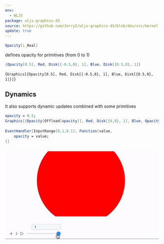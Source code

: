 ```yaml
---
env:
  - WLJS
package: wljs-graphics-d3
source: https://github.com/JerryI/wljs-graphics-d3/blob/dev/src/kernel.js
update: true
---
```

```mathematica
Opacity[i_Real]
```

defines opacity for primitives (from 0 to 1)

```mathematica
{Opacity[0.5], Red, Disk[{-0.5,0}, 1], Blue, Disk[{0.5,0}, 1]}
```

<Wl >{`Graphics[{Opacity[0.5], Red, Disk[{-0.5,0}, 1], Blue, Disk[{0.5,0}, 1]}]`}</Wl>

## Dynamics
It also supports dynamic updates combined with some primitives

```mathematica
opacity = 0.5;
Graphics[{Opacity[Offload[opacity]], Red, Disk[{0,0}, 1], Blue, Opacity[Offload[1.0 - opacity]], Disk[{0,0}, 1]}]

EventHandler[InputRange[0,1,0.1], Function[value,
	opacity = value;
]]
```

![](./../../../opacity-ezgif.com-video-to-gif-converter.gif)